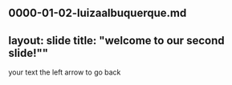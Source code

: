 0000-01-02-luizaalbuquerque.md
----- 
layout: slide
title: "welcome to our second slide!""
-----
your text
the left arrow to go back
